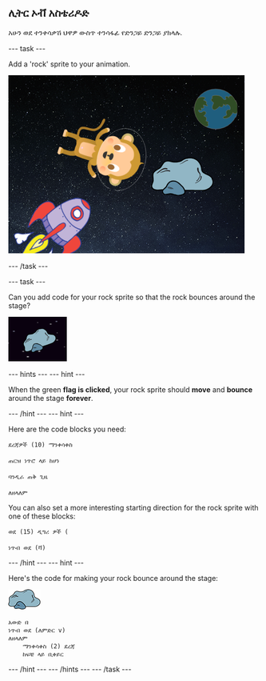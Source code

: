 ## ሊትር ኦቭ አስቴሪዶድ

አሁን ወደ ተንቀሳቃሽ ህዋዎ ውስጥ ተንሳፋፊ የድንጋይ ድንጋይ ያክላሉ.

\--- task \---

Add a 'rock' sprite to your animation.

![Adding a rock sprite](images/space-rock-sprite.png)

\--- /task \---

\--- task \---

Can you add code for your rock sprite so that the rock bounces around the stage?

![Testing a bouncing rock](images/space-bounce-test.png)

\--- hints \--- \--- hint \---

When the green **flag is clicked**, your rock sprite should **move** and **bounce** around the stage **forever**.

\--- /hint \--- \--- hint \---

Here are the code blocks you need:

```blocks3
ደረጃዎች (10) ማንቀሳቀስ

ጠርዝ ነጥሮ ላይ ከሆነ

ባንዲራ ጠቅ ጊዜ

ለዘላለም
```

You can also set a more interesting starting direction for the rock sprite with one of these blocks:

```blocks3
ወደ (15) ዲግሪ ዎች (

ነጥብ ወደ (ቫ)
```

\--- /hint \--- \--- hint \---

Here's the code for making your rock bounce around the stage:

![Rock sprite](images/sprite-rock.png)

```blocks3
አውድ በ
ነጥብ ወደ (ለምድር v)
ለዘላለም
    ማንቀሳቀስ (2) ደረጃ
    ከፍቼ ላይ ቢቀይር
```

\--- /hint \--- \--- /hints \--- \--- /task \---